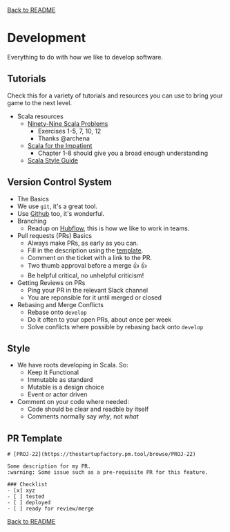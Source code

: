[Back to README](../README.md)

# Development
Everything to do with how we like to develop software.  

## Tutorials
Check this for a variety of tutorials and resources you can use to bring your game to the next level.  

- Scala resources
  - [Ninety-Nine Scala Problems](http://aperiodic.net/phil/scala/s-99/)
    - Exercises 1-5, 7, 10, 12
    - Thanks @archena
  - [Scala for the Impatient](http://fileadmin.cs.lth.se/scala/scala-impatient.pdf)
    - Chapter 1-8 should give you a broad enough understanding
  - [Scala Style Guide](http://twitter.github.io/effectivescala/)

## Version Control System

- The Basics
 - We use `git`, it's a great tool.
 - Use [Github](https://github.com) too, it's wonderful.
- Branching
  - Readup on [Hubflow](https://datasift.github.io/gitflow/), this is how we like to work in teams.
- Pull requests (PRs) Basics
  - Always make PRs, as early as you can.
  - Fill in the description using the [template](#pr-template).
  - Comment on the ticket with a link to the PR.
  - Two thumb approval before a merge :+1: :+1:
  - Be helpful critical, no unhelpful criticism!
- Getting Reviews on PRs
  - Ping your PR in the relevant Slack channel
  - You are reponsible for it until merged or closed
- Rebasing and Merge Conflicts
  - Rebase onto `develop`
  - Do it often to your open PRs, about once per week
  - Solve conflicts where possible by rebasing back onto `develop`

## Style

- We have roots developing in Scala. So:
  - Keep it Functional
  - Immutable as standard
  - Mutable is a design choice
  - Event or actor driven
- Comment on your code where needed:
  - Code should be clear and readble by itself
  - Comments normally say _why_, not _what_

## PR Template

```
# [PROJ-22](https://thestartupfactory.pm.tool/browse/PROJ-22)

Some description for my PR.  
:warning: Some issue such as a pre-requisite PR for this feature.

### Checklist
- [x] xyz
- [ ] tested
- [ ] deployed
- [ ] ready for review/merge
```

[Back to README](../README.md)
